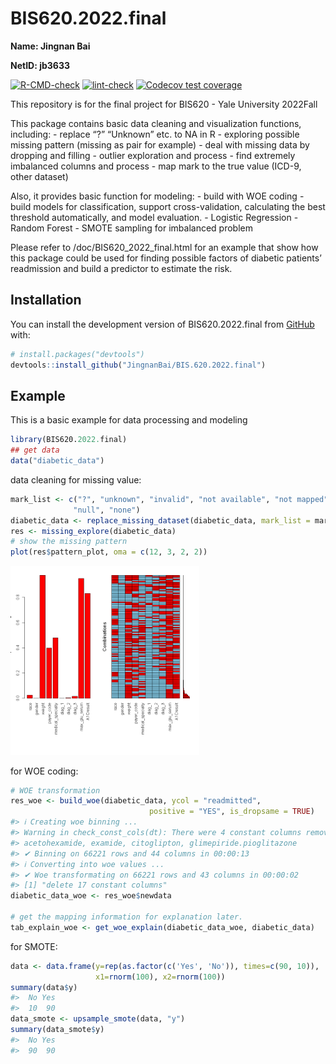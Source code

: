 
<!-- README.md is generated from README.Rmd. Please edit that file -->

# BIS620.2022.final

**Name: Jingnan Bai**

**NetID: jb3633**

<!-- badges: start -->

[![R-CMD-check](https://github.com/JingnanBai/BIS.620.2022.final/actions/workflows/R-CMD-check.yaml/badge.svg)](https://github.com/JingnanBai/BIS.620.2022.final/actions/workflows/R-CMD-check.yaml)
[![lint-check](https://github.com/JingnanBai/BIS.620.2022.final/actions/workflows/lint.yaml/badge.svg)](https://github.com/JingnanBai/BIS.620.2022.final/actions/workflows/lint.yaml)
[![Codecov test
coverage](https://codecov.io/gh/JingnanBai/BIS.620.2022.final/branch/master/graph/badge.svg)](https://app.codecov.io/gh/JingnanBai/BIS.620.2022.final?branch=master)
<!-- badges: end -->

This repository is for the final project for BIS620 - Yale University
2022Fall

This package contains basic data cleaning and visualization functions,
including: - replace “?” “Unknown” etc. to NA in R - exploring possible
missing pattern (missing as pair for example) - deal with missing data
by dropping and filling - outlier exploration and process - find
extremely imbalanced columns and process - map mark to the true value
(ICD-9, other dataset)

Also, it provides basic function for modeling: - build with WOE coding -
build models for classification, support cross-validation, calculating
the best threshold automatically, and model evaluation. - Logistic
Regression - Random Forest - SMOTE sampling for imbalanced problem

Please refer to /doc/BIS620_2022_final.html for an example that show how
this package could be used for finding possible factors of diabetic
patients’ readmission and build a predictor to estimate the risk.

## Installation

You can install the development version of BIS620.2022.final from
[GitHub](https://github.com/) with:

``` r
# install.packages("devtools")
devtools::install_github("JingnanBai/BIS.620.2022.final")
```

## Example

This is a basic example for data processing and modeling

``` r
library(BIS620.2022.final)
## get data
data("diabetic_data")
```

data cleaning for missing value:

``` r
mark_list <- c("?", "unknown", "invalid", "not available", "not mapped",
              "null", "none")
diabetic_data <- replace_missing_dataset(diabetic_data, mark_list = mark_list)
res <- missing_explore(diabetic_data)
# show the missing pattern
plot(res$pattern_plot, oma = c(12, 3, 2, 2))
```

<img src="man/figures/README-unnamed-chunk-2-1.png" width="60%" height="60%" />

for WOE coding:

``` r
# WOE transformation
res_woe <- build_woe(diabetic_data, ycol = "readmitted",
                               positive = "YES", is_dropsame = TRUE)
#> ℹ Creating woe binning ...
#> Warning in check_const_cols(dt): There were 4 constant columns removed from input dataset,
#> acetohexamide, examide, citoglipton, glimepiride.pioglitazone
#> ✔ Binning on 66221 rows and 44 columns in 00:00:13
#> ℹ Converting into woe values ...
#> ✔ Woe transformating on 66221 rows and 43 columns in 00:00:02
#> [1] "delete 17 constant columns"
diabetic_data_woe <- res_woe$newdata

# get the mapping information for explanation later.
tab_explain_woe <- get_woe_explain(diabetic_data_woe, diabetic_data)
```

for SMOTE:

``` r
data <- data.frame(y=rep(as.factor(c('Yes', 'No')), times=c(90, 10)), 
                   x1=rnorm(100), x2=rnorm(100))
summary(data$y)
#>  No Yes 
#>  10  90
data_smote <- upsample_smote(data, "y")
summary(data_smote$y)
#>  No Yes 
#>  90  90
```
